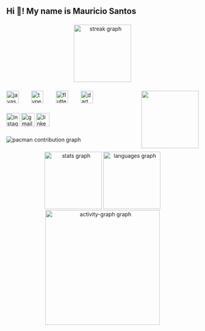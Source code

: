 <h2 align="left">Hi 👋! My name is Mauricio Santos</h2>

###

<div align="center">
  <img src="https://streak-stats.demolab.com?user=Mauriciosts&locale=en&mode=daily&theme=yeblu&hide_border=false&border_radius=15" height="150" alt="streak graph"  />
</div>

###

<img align="right" height="150" src="https://cdn.pfpfinder.com/uploads/Shrek-1702738417486.gif"  />

###

<div align="left">
  <img src="https://skillicons.dev/icons?i=js" height="32" alt="javascript logo"  />
  <img width="25" />
  <img src="https://cdn.jsdelivr.net/gh/devicons/devicon/icons/typescript/typescript-original.svg" height="32" alt="typescript logo"  />
  <img width="25" />
  <img src="https://cdn.jsdelivr.net/gh/devicons/devicon/icons/flutter/flutter-original.svg" height="32" alt="flutter logo"  />
  <img width="25" />
  <img src="https://cdn.jsdelivr.net/gh/devicons/devicon/icons/dart/dart-original.svg" height="32" alt="dart logo"  />
</div>

###

<div align="left">
  <img src="https://img.shields.io/static/v1?message=Instagram&logo=instagram&label=&color=E4405F&logoColor=white&labelColor=&style=flat" height="35" alt="instagram logo"  />
  <img src="https://img.shields.io/static/v1?message=Gmail&logo=gmail&label=&color=D14836&logoColor=white&labelColor=&style=flat" height="35" alt="gmail logo"  />
  <img src="https://img.shields.io/static/v1?message=LinkedIn&logo=linkedin&label=&color=0077B5&logoColor=white&labelColor=&style=flat" height="35" alt="linkedin logo"  />
</div>

###

<picture>
  <source media="(prefers-color-scheme: dark)" srcset="https://raw.githubusercontent.com/Mauriciosts/Mauriciosts/output/pacman-contribution-graph-dark.svg">
  <source media="(prefers-color-scheme: light)" srcset="https://raw.githubusercontent.com/Mauriciosts/Mauriciosts/output/pacman-contribution-graph.svg">
  <img alt="pacman contribution graph" src="https://raw.githubusercontent.com/Mauriciosts/Mauriciosts/output/pacman-contribution-graph.svg">
</picture>

###

<div align="center">
  <img src="https://github-readme-stats.vercel.app/api?username=Mauriciosts&hide_title=false&hide_rank=false&show_icons=true&include_all_commits=true&count_private=true&disable_animations=false&theme=yeblu&locale=en&hide_border=false&order=1" height="150" alt="stats graph"  />
  <img src="https://github-readme-stats.vercel.app/api/top-langs?username=Mauriciosts&locale=en&hide_title=false&layout=compact&card_width=320&langs_count=5&theme=yeblu&hide_border=false&order=2" height="150" alt="languages graph"  />
  <img src="https://github-readme-activity-graph.vercel.app/graph?username=Mauriciosts&radius=16&theme=high-contrast&area=true&order=5" height="300" alt="activity-graph graph"  />
</div>

###
